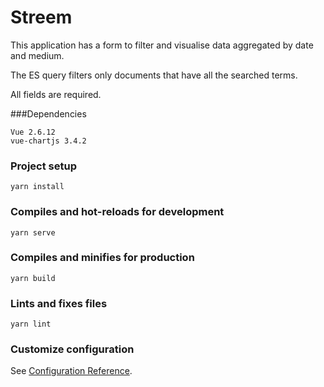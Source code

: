 # Streem

This application has a form to filter and visualise data aggregated by date and medium. 

The ES query filters only documents that have all the searched terms.

All fields are required.

###Dependencies

```
Vue 2.6.12
vue-chartjs 3.4.2
```

### Project setup
```
yarn install
```

### Compiles and hot-reloads for development
```
yarn serve
```

### Compiles and minifies for production
```
yarn build
```

### Lints and fixes files
```
yarn lint
```

### Customize configuration
See [Configuration Reference](https://cli.vuejs.org/config/).
